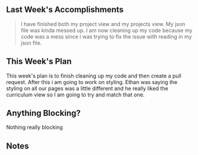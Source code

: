 ## Last Week's Accomplishments

> I have finished both my project view and my projects view. My json file was kinda messed up. I am now cleaning up my code because my code was a mess since i was trying to fix
the issue with reading in my json file. 


## This Week's Plan
This week's plan is to finish cleaning up my code and then create a pull request. After this i am going to work on styling. Ethan was saying the styling on all our pages was a little
different and he really liked the curriculum view so I am going to try and match that one. 

## Anything Blocking?

Nothing really blocking
 

## Notes

 
